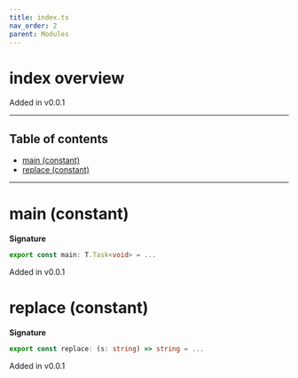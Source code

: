 ```yaml
---
title: index.ts
nav_order: 2
parent: Modules
---
```


# index overview

Added in v0.0.1

---

<h2 class="text-delta">Table of contents</h2>

- [main (constant)](#main-constant)
- [replace (constant)](#replace-constant)

---

# main (constant)

**Signature**

```ts
export const main: T.Task<void> = ...
```

Added in v0.0.1

# replace (constant)

**Signature**

```ts
export const replace: (s: string) => string = ...
```

Added in v0.0.1
